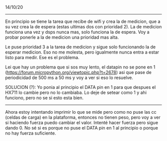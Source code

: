 14/10/20

***************
En principio se tiene la tarea que recibe de wifi y crea la de medicion, que a su vez crea la de espera (estas ultimas dos con prioridad 2). La de medicion funciona una vez y dsps nunca mas, solo funciona la de espera. Voy a probar ponerle a la de medicion una prioridad mas alta.

Le puse prioridad 3 a la tarea de medicion y sigue solo funcionando la de esperar medicion. Eso no me molesta, pero igualmente nunca entra a estar listo para medir. Ese es el problema.

Lei que hay un problema que si sos muy lento, el datapin no se pone en 1 (https://forum.micropython.org/viewtopic.php?t=2678) asi que pase de periodicidad de 500 ms a 50 ms y voy a ver si eso lo resuelve.

SOLUCION (?): Yo ponia al principio el DATA pin en 1 para que despues el HX711 lo cambie pero no lo cambiaba. Lo deje de setear como 1 y ahi funciono, pero no se si esto esta bien.

***************
Ahora estoy intentando imprimir lo que se mide pero como no puse las cc (celdas de carga) en la plataforma, entonces no tienen peso, pero voy a ver si haciendo fuerza puedo cambiar el valor. Intenté hacer fuerza pero sigue dando 0. No sé si es porque no puse el DATA pin en 1 al principio o porque no hay fuerza suficiente.